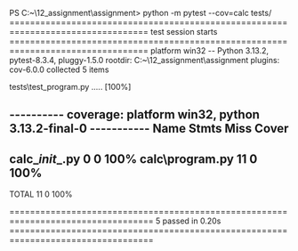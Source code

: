 ﻿PS C:~\12_assignment\assignment> python -m pytest --cov=calc tests/
================================================================================= test session starts =================================================================================
platform win32 -- Python 3.13.2, pytest-8.3.4, pluggy-1.5.0
rootdir: C:~\12_assignment\assignment
plugins: cov-6.0.0
collected 5 items

tests\test_program.py .....                                                                                                                                                      [100%]

---------- coverage: platform win32, python 3.13.2-final-0 -----------
Name               Stmts   Miss  Cover
--------------------------------------
calc\__init__.py       0      0   100%
calc\program.py       11      0   100%
--------------------------------------
TOTAL                 11      0   100%


================================================================================== 5 passed in 0.20s ================================================================================== 